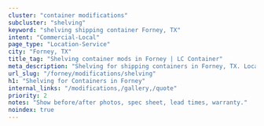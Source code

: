 ```yaml
---
cluster: "container modifications"
subcluster: "shelving"
keyword: "shelving shipping container Forney, TX"
intent: "Commercial-Local"
page_type: "Location-Service"
city: "Forney, TX"
title_tag: "Shelving container mods in Forney | LC Container"
meta_description: "Shelving for shipping containers in Forney, TX. Local fabrication & pro install. LC Container — Since 2003. Get a quote."
url_slug: "/forney/modifications/shelving"
h1: "Shelving for Containers in Forney"
internal_links: "/modifications,/gallery,/quote"
priority: 2
notes: "Show before/after photos, spec sheet, lead times, warranty."
noindex: true
---
```


<!-- TODO: Add unique city/inventory copy, images, and internal links here. -->
